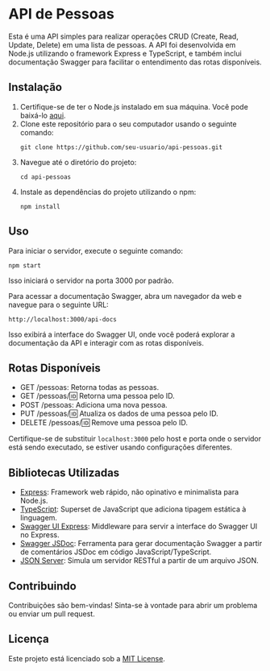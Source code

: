 # API de Pessoas

Esta é uma API simples para realizar operações CRUD (Create, Read, Update, Delete) em uma lista de pessoas. A API foi desenvolvida em Node.js utilizando o framework Express e TypeScript, e também inclui documentação Swagger para facilitar o entendimento das rotas disponíveis.

## Instalação

1. Certifique-se de ter o Node.js instalado em sua máquina. Você pode baixá-lo [aqui](https://nodejs.org/).
2. Clone este repositório para o seu computador usando o seguinte comando:
   ```
   git clone https://github.com/seu-usuario/api-pessoas.git
   ```
3. Navegue até o diretório do projeto:
   ```
   cd api-pessoas
   ```
4. Instale as dependências do projeto utilizando o npm:
   ```
   npm install
   ```

## Uso

Para iniciar o servidor, execute o seguinte comando:
```
npm start
```

Isso iniciará o servidor na porta 3000 por padrão.

Para acessar a documentação Swagger, abra um navegador da web e navegue para o seguinte URL:
```
http://localhost:3000/api-docs
```

Isso exibirá a interface do Swagger UI, onde você poderá explorar a documentação da API e interagir com as rotas disponíveis.

## Rotas Disponíveis

- GET /pessoas: Retorna todas as pessoas.
- GET /pessoas/:id: Retorna uma pessoa pelo ID.
- POST /pessoas: Adiciona uma nova pessoa.
- PUT /pessoas/:id: Atualiza os dados de uma pessoa pelo ID.
- DELETE /pessoas/:id: Remove uma pessoa pelo ID.

Certifique-se de substituir `localhost:3000` pelo host e porta onde o servidor está sendo executado, se estiver usando configurações diferentes.

## Bibliotecas Utilizadas

- [Express](https://expressjs.com/): Framework web rápido, não opinativo e minimalista para Node.js.
- [TypeScript](https://www.typescriptlang.org/): Superset de JavaScript que adiciona tipagem estática à linguagem.
- [Swagger UI Express](https://www.npmjs.com/package/swagger-ui-express): Middleware para servir a interface do Swagger UI no Express.
- [Swagger JSDoc](https://www.npmjs.com/package/swagger-jsdoc): Ferramenta para gerar documentação Swagger a partir de comentários JSDoc em código JavaScript/TypeScript.
- [JSON Server](https://www.npmjs.com/package/json-server): Simula um servidor RESTful a partir de um arquivo JSON.

## Contribuindo

Contribuições são bem-vindas! Sinta-se à vontade para abrir um problema ou enviar um pull request.

## Licença

Este projeto está licenciado sob a [MIT License](https://opensource.org/licenses/MIT).
